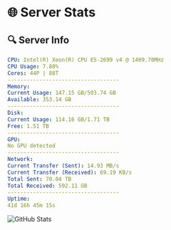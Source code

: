 # 🌐 Server Stats
## 🔍 Server Info
```yaml
CPU: Intel(R) Xeon(R) CPU E5-2699 v4 @ 1409.78MHz
CPU Usage: 7.80%
Cores: 44P | 88T
-----------------------------------
Memory:
Current Usage: 147.15 GB/503.74 GB
Available: 353.14 GB
-----------------------------------
Disk:
Current Usage: 114.16 GB/1.71 TB
Free: 1.51 TB
-----------------------------------
GPU:
No GPU detected
-----------------------------------
Network:
Current Transfer (Sent): 14.93 MB/s
Current Transfer (Received): 69.19 KB/s
Total Sent: 70.04 TB
Total Received: 592.11 GB
-----------------------------------
Uptime:
41d 16h 45m 15s
```
![GitHub Stats](https://img.shields.io/badge/Updated-2025-04-18_14:08:04-blue)